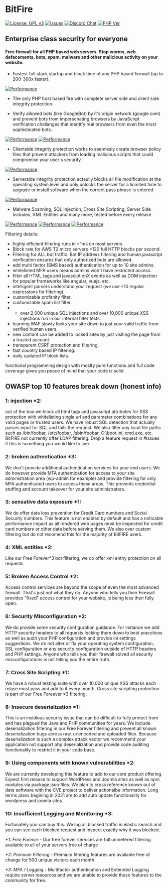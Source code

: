 # BitFire 

[![License: GPL v3](https://img.shields.io/badge/License-GPLv3-blue.svg)](https://www.gnu.org/licenses/gpl-3.0) [![Issues](https://img.shields.io/github/issues/bitslip6/bitfire)](https://github.com/bitslip6/bitfire/issues) [![Discord Chat](https://img.shields.io/discord/793172132191928341)](https://discord.gg/VZ3C3bFK) [![PHP Ver](https://img.shields.io/badge/php->7.1-blue)](https://php)

## Enterprise class security for everyone

#### Free firewall for all PHP based web servers. Stop worms, web defacements, bots, spam, malware and other malicious activity on your website.


* Fastest full stack startup and block time of any PHP based firewall (up to 200-300x faster).  

[![Performance](https://img.shields.io/badge/block%20speed-<%201%20ms-yellowgreen?style=for-the-badge)](https://php)




* The only PHP host based fire with complete server side and client side integrity protection. 

* Verify allowed bots (like GoogleBot) by it's origin network (google.com) and prevent bots from impersonating browsers by JavaScript verification challanges that identify real browsers from even the most sophisticated bots.


[![Performance](https://img.shields.io/badge/Bot%20Blocking-DNS%20/%20AS-yellowgreen?style=for-the-badge)](https://php)
[![Performance](https://img.shields.io/badge/Browser%20Verification-Full%20Javascript-yellowgreen?style=for-the-badge)](https://php)


* Clientside integrity protection works to seemlesly create browser policy files that prevent attackers from loading malicious scripts that could compromise your user's security.

[![Performance](https://img.shields.io/badge/Client%20Protection-Full%20CSP-yellowgreen?style=for-the-badge)](https://php)


* Serverside integrity protection actaully blocks all file modification at the operating system level and only unlocks the server for a liomited time to upgrade or install software when the correct pass phrase is entered.

[![Performance](https://img.shields.io/badge/Site%20Protection-%20OS%20Lock-yellowgreen?style=for-the-badge)](https://php)

* Malware Scanning, SQL Injection, Cross Site Scripting, Server Side Includes, XML Entities and many more, tested before every release

[![Performance](https://img.shields.io/badge/SQLi%20Signatures->%203200-yellowgreen?style=for-the-badge)](https://php)
[![Performance](https://img.shields.io/badge/XSS%20Signatures->%201100-yellowgreen?style=for-the-badge)](https://php)
[![Performance](https://img.shields.io/badge/Extra%20Signatures%20->%20900%20-yellowgreen?style=for-the-badge)](https://php)



Filtering details:


* highly efficient filtering runs in <1ms on most servers.
* Block rate for AWS T2 micro servers >120 full HTTP blocks per second.
* Filtering for ALL bot traffic.  Bot IP address filtering and human javascript verification ensures that only authorized bots are allowed.
* add multi factor (SMS based) authentication for up to 10 site admins.
* whitelisted MFA users means admins won't have restricted access.
* filter all HTML tags and javascipt onX events as well as DOM injection for popular frameworks like angular, vuejs, etc.
* intelligent parsers understand your request (we use <10 regular expressions for filtering).
* customizable profanity filter.
* customizable spam list filter.
* * over 2,000 unique SQL injections and over 10,000 unique XSS injections run in our internal filter tests.
* learning WAF slowly locks your site down to just your valid traffic from verified human users.
* new contant can be added to locked sites by just visiting the page from a trusted account.
* transparent CSRF protection and filtering.
* fast country based IP filtering.
* daily updated IP block lists.

functional programming design with moslty pure functions and full code coverage gives you peace of mind that your code is solid.


## OWASP top 10 features break down (honest info)
 
### 1: injection *2:
out of the box we block all html tags and javascript attributes for XSS protection with whitelisting single url and parameter combinations for any valid pages or trusted users.  We have robust SQL detection that actually parses input for SQL and fails the request.  We also filter any local file paths such as /bin/foobar, /etc/foobar, /sbin/foobar, C:\boot.ini, cmd.exe, etc.  BitFIRE not currently offer LDAP filtering. Drop a feature request in #issues if this is something you would like to see.

### 2: broken authentication *3:
We don't provide additional authentication services for your end users.  We do however provide MFA authentication for access to your site administration area (wp-admin for eaxmple) and provide filtering for only MFA authenitcated users to access these areas.  This prevents credential stuffing and account takeover for your site administrators.

### 3: sensative data exposure *1:
We do offer data loss prevention for Credit Card numbers and Social Security numbers.  This feature is not enabled by default and has a noticable performance impact as all rendered web pages must be inspected for credit card numbers or other data before serving them.  We also over custom filtering but do not recomend this for the majority of BitFIRE users.

### 4: XML entities *2:
Like our Free Forever*3 bot filtering, we do offer xml entity protection on all requests

### 5: Broken Access Control *2:
Access control services are beyond the scope of even the most advanced firewall.  That's just not what they do.  Anyone who tells you their Firewall provides "fixed" access control for your website, is being less then fully open.

### 6: Security Misconfiguration *2:
We do provide some security configuration guidance.  For instance we add HTTP security headers to all requests locking them down to best pracctices as well as audit your PHP configuration and provide ini settings suggestions.  We do not alter or fix your operating system configuration, SSL configuration or any security configuration outside of HTTP headers and PHP settings.  Anyone who tells you their firewall solved all security misconfigurations is not telling you the entire truth.

### 7: Cross Site Scripting *1:
We have a robust testing suite with over 10,000 unique XSS attacks each relase must pass and add to it every month.  Cross site scripting protection is part of our Free Foreever *3 filtering.

### 8: Insecure deserialization *1:
This is an insidious security issue that can be difficult to fully protect from and has plagued the Java and PHP communities for years.  We include deserialization filtering in our Free Forever filtering and prevent all known deserialization bugs across raw, urlencoded and uploaded files.  Because deserialization is such a complex attack vector we recommend your application not support php deserialization and provide code auditing functionality to restrict it in your code base.

### 9: Using components with known vulnerabilities *2:
We are currently developing this feature to add to our core product offering.  Expect first release to support WordPress and Joomla sites as well as npm modules via package.json files.  We plan to cross reference known out of date software with the CVE project to deliver actionalbe information.  Long terms plans begining in 2021 are to add auto update functionality for wordpress and joomla sites.

### 10: Insufficient Logging and Monitoring *3:
Fortunately you can buy this.  We log all blocked traffic in elastic search and you can see each blocked request and inspect exactly why it was blocked.

_*1: Free Forever_ - Our free forever services are full unmetered filtering available to all of your servers free of charge

_*2: Premium Filtering_ - Premium filtering features are available free of change for 500 unique visitors each month. 

_*3: MFA / Logging_ - Multifactor authentication and Extended Logging require server resources and we are unable to provide these features to the community for free.
